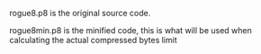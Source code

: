 rogue8.p8 is the original source code.

rogue8min.p8 is the minified code, this is what will be used when calculating the actual compressed bytes limit
